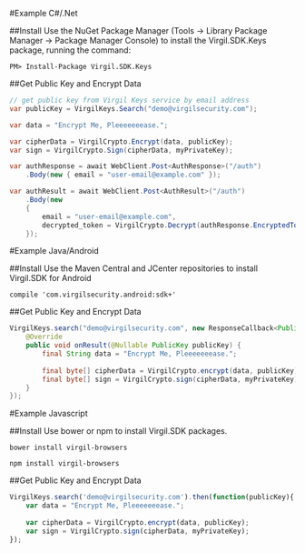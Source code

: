 #Example C#/.Net

##Install
Use the NuGet Package Manager (Tools -> Library Package Manager -> Package Manager Console) to install the Virgil.SDK.Keys package, running the command:
```
PM> Install-Package Virgil.SDK.Keys
```

##Get Public Key and Encrypt Data

```csharp
// get public key from Virgil Keys service by email address
var publicKey = VirgilKeys.Search("demo@virgilsecurity.com");

var data = "Encrypt Me, Pleeeeeeease.";

var cipherData = VirgilCrypto.Encrypt(data, publicKey);
var sign = VirgilCrypto.Sign(cipherData, myPrivateKey);

var authResponse = await WebClient.Post<AuthResponse>("/auth")
    .Body(new { email = "user-email@example.com" });

var authResult = await WebClient.Post<AuthResult>("/auth")
    .Body(new
    {
        email = "user-email@example.com",
        decrypted_token = VirgilCrypto.Decrypt(authResponse.EncryptedToken, myPrivateKey)
    });
```

#Example Java/Android

##Install
Use the Maven Central and JCenter repositories to install Virgil.SDK for Android
```
compile 'com.virgilsecurity.android:sdk+'
```

##Get Public Key and Encrypt Data

```java
VirgilKeys.search("demo@virgilsecurity.com", new ResponseCallback<PublicKey>() {
    @Override
    public void onResult(@Nullable PublicKey publicKey) {
        final String data = "Encrypt Me, Pleeeeeeease.";
        
        final byte[] cipherData = VirgilCrypto.encrypt(data, publicKey);
        final byte[] sign = VirgilCrypto.sign(cipherData, myPrivateKey);
    }
});
```

#Example Javascript

##Install
Use bower or npm to install Virgil.SDK packages.
```
bower install virgil-browsers
```
```
npm install virgil-browsers
```
##Get Public Key and Encrypt Data

```javascript
VirgilKeys.search('demo@virgilsecurity.com').then(function(publicKey){
    var data = "Encrypt Me, Pleeeeeeease.";
    
    var cipherData = VirgilCrypto.encrypt(data, publicKey);
    var sign = VirgilCrypto.sign(cipherData, myPrivateKey);
});
